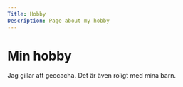 ```yaml
---
Title: Hobby
Description: Page about my hobby
---
```


Min hobby
================

Jag gillar att geocacha. Det är även roligt med mina barn.
